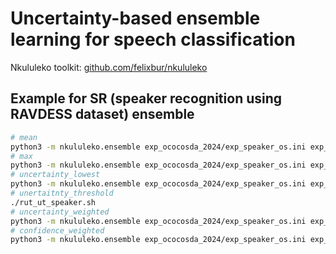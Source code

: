 # Uncertainty-based ensemble learning for speech classification

Nkululeko toolkit: [github.com/felixbur/nkululeko](https://github.com/felixbur/nkululeko)

## Example for SR (speaker recognition using RAVDESS dataset) ensemble  

```bash
# mean
python3 -m nkululeko.ensemble exp_ococosda_2024/exp_speaker_os.ini exp_ococosda_2024/exp_speaker_praat.ini
# max
python3 -m nkululeko.ensemble exp_ococosda_2024/exp_speaker_os.ini exp_ococosda_2024/exp_speaker_praat.ini --method max
# uncertainty_lowest
python3 -m nkululeko.ensemble exp_ococosda_2024/exp_speaker_os.ini exp_ococosda_2024/exp_speaker_praat.ini --method uncertainty_threshold
# unertaitnty_threshold
./rut_ut_speaker.sh
# uncertainty_weighted
python3 -m nkululeko.ensemble exp_ococosda_2024/exp_speaker_os.ini exp_ococosda_2024/exp_speaker_praat.ini --method uncertainty_weighted
# confidence_weighted
python3 -m nkululeko.ensemble exp_ococosda_2024/exp_speaker_os.ini exp_ococosda_2024/exp_speaker_praat.ini --method confidence_weighted
```
